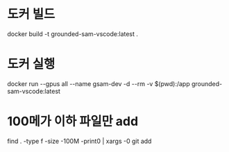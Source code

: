 # 도커 빌드
docker build -t grounded-sam-vscode:latest .

# 도커 실행
docker run --gpus all --name gsam-dev -d --rm -v $(pwd):/app grounded-sam-vscode:latest

# 100메가 이하 파일만 add
find . -type f -size -100M -print0 | xargs -0 git add